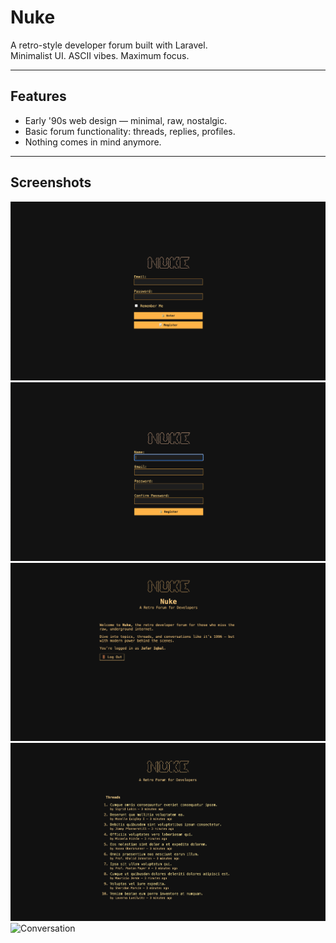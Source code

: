 # Nuke

A retro-style developer forum built with Laravel.  
Minimalist UI. ASCII vibes. Maximum focus.

---

## Features

- Early '90s web design — minimal, raw, nostalgic.
- Basic forum functionality: threads, replies, profiles.
- Nothing comes in mind anymore.

---

## Screenshots

<img src="docs/login.png" alt="Login" width="600" />  
<img src="docs/register.png" alt="Register" width="600" />  
<img src="docs/home.png" alt="Home" width="600" />
<img src="docs/threads.png" alt="Threads" width="600" />
<img src="docs/conversation.png" alt="Conversation" width="600" />

